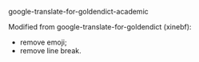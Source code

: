 google-translate-for-goldendict-academic

Modified from google-translate-for-goldendict (xinebf): 

- remove emoji;
- remove line break.